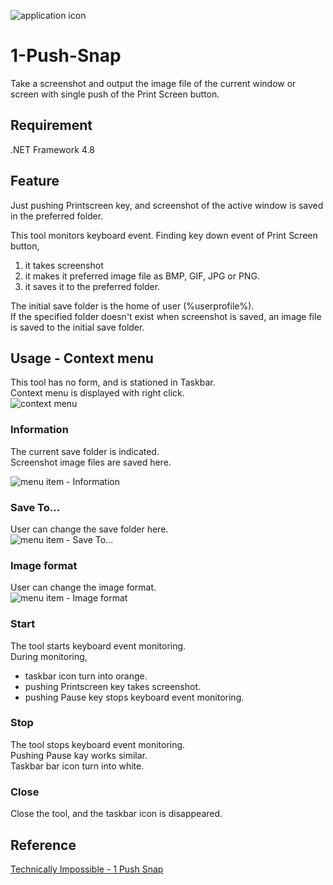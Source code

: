 ![application icon](https://cdn-ak.f.st-hatena.com/images/fotolife/e/espio999/20211223/20211223212918.png)

# 1-Push-Snap
Take a screenshot and output the image file of the current window or screen with single push of the Print Screen button.

## Requirement
.NET Framework 4.8

## Feature
Just pushing Printscreen key, and screenshot of the active window is saved in the preferred folder.

This tool monitors keyboard event.  Finding key down event of Print Screen button, 

1. it takes screenshot
2. it makes it preferred image file as BMP, GIF, JPG or PNG.
3. it saves it to the preferred folder.

The initial save folder is the home of user (%userprofile%).  
If the specified folder doesn't exist when screenshot is saved, an image file is saved to the initial save folder.

## Usage - Context menu
This tool has no form, and is stationed in Taskbar.  
Context menu is displayed with right click.  
![context menu](https://cdn-ak.f.st-hatena.com/images/fotolife/e/espio999/20220112/20220112230457.png)

### Information
The current save folder is indicated.  
Screenshot image files are saved here.

![menu item - Information](https://cdn-ak.f.st-hatena.com/images/fotolife/e/espio999/20220112/20220112230454.jpg)

### Save To...
User can change the save folder here.  
![menu item - Save To...](https://cdn-ak.f.st-hatena.com/images/fotolife/e/espio999/20220112/20220112230501.jpg)

### Image format
User can change the image format.  
![menu item - Image format](https://cdn-ak.f.st-hatena.com/images/fotolife/e/espio999/20220112/20220112230451.jpg)

### Start
The tool starts keyboard event monitoring.  
During monitoring,
- taskbar icon turn into orange.
- pushing Printscreen key takes screenshot.
- pushing Pause key stops keyboard event monitoring.

### Stop
The tool stops keyboard event monitoring.  
Pushing Pause kay works similar.  
Taskbar bar icon turn into white.  

### Close
Close the tool, and the taskbar icon is disappeared.

## Reference
[Technically Impossible - 1 Push Snap](https://impsbl.hatenablog.jp/entry/1PushSnap1.2)
